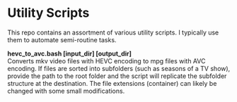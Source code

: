 # Utility Scripts

This repo contains an assortment of various utility scripts.
I typically use them to automate semi-routine tasks.

**hevc_to_avc.bash [input_dir] [output_dir]**  
Converts mkv video files with HEVC encoding to mpg files with AVC encoding.
If files are sorted into subfolders (such as seasons of a TV show), provide the path to the root folder and the script will replicate the subfolder structure at the destination.
The file extensions (container) can likely be changed with some small modifications.
